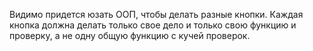 Видимо придется юзать ООП, чтобы делать разные кнопки.
Каждая кнопка должна делать только свое дело и только свою функцию и проверку,
а не одну общую функцию с кучей проверок.
